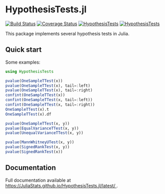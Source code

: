 HypothesisTests.jl
===========

[![Build Status](https://travis-ci.org/JuliaStats/HypothesisTests.jl.svg?branch=master)](https://travis-ci.org/JuliaStats/HypothesisTests.jl)
[![Coverage Status](https://coveralls.io/repos/JuliaStats/HypothesisTests.jl/badge.svg?branch=master)](https://coveralls.io/r/JuliaStats/HypothesisTests.jl?branch=master)
[![HypothesisTests](http://pkg.julialang.org/badges/HypothesisTests_0.5.svg)](http://pkg.julialang.org/?pkg=HypothesisTests)
[![HypothesisTests](http://pkg.julialang.org/badges/HypothesisTests_0.6.svg)](http://pkg.julialang.org/?pkg=HypothesisTests)

This package implements several hypothesis tests in Julia.

## Quick start

Some examples:

```julia
using HypothesisTests

pvalue(OneSampleTTest(x))
pvalue(OneSampleTTest(x), tail=:left)
pvalue(OneSampleTTest(x), tail=:right)
confint(OneSampleTTest(x))
confint(OneSampleTTest(x, tail=:left))
confint(OneSampleTTest(x, tail=:right))
OneSampleTTest(x).t
OneSampleTTest(x).df

pvalue(OneSampleTTest(x, y))
pvalue(EqualVarianceTTest(x, y))
pvalue(UnequalVarianceTTest(x, y))

pvalue(MannWhitneyUTest(x, y))
pvalue(SignedRankTest(x, y))
pvalue(SignedRankTest(x))
```

## Documentation

Full documentation available at
[https://JuliaStats.github.io/HypothesisTests.jl/latest/
](https://JuliaStats.github.io/HypothesisTests.jl/latest/).
